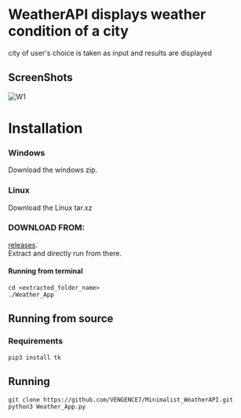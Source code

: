 # WeatherAPI displays weather condition of a city 
city of user's choice is  taken as input and results are displayed
 
 ## ScreenShots 
 
![W1](https://user-images.githubusercontent.com/86911386/131793977-70a74a2d-3e54-43f5-8dd9-2db4f054ed6a.png)


# Installation 
### Windows
Download the windows zip.<br/>
### Linux
Download the Linux tar.xz 
<br/>
### DOWNLOAD FROM:
[releases](https://github.com/VENGENCE7/Minimalist_WeatherAPI/releases/tag/Weather_App). <br/>
Extract and directly run from there.
#### Running from terminal
```
cd <extracted_folder_name>
./Weather_App
```
## Running from source
### Requirements

```
pip3 install tk 
```
## Running 
```
git clone https://github.com/VENGENCE7/Minimalist_WeatherAPI.git
python3 Weather_App.py
```

          


